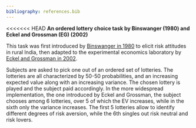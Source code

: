 ```yaml
---
bibliography: references.bib
---
```

<<<<<<< HEAD
**An ordered lottery choice task by Binswanger (1980) and Eckel and Grossman (EG) (2002)**

This task was first introduced by [Binswanger in 1980](https://onlinelibrary.wiley.com/doi/abs/10.2307/1240194?casa_token=k6Bekf_xAXEAAAAA:LhiW-YmzkdlZzG4kbWUuG01feCKBu7Rt8BzrW5l39SDKHiHmVRvem3wIbhXIb9-Fc3OGeiomMOR4r-k) to elicit risk attitudes in rural India, then adapted to the experimental economics laboratory by [Eckel and Grossman in 2002](https://www.sciencedirect.com/science/article/abs/pii/S1090513802000971?via%3Dihub). 

Subjects are asked to pick one out of an ordered set of lotteries. The lotteries are all characterized by 50-50 probabilities, and an increasing expected value along with an increasing variance. The chosen lottery is played and the subject paid accordingly. In the more widespread implementation, the one introduced by Eckel and Grossman, the subject chooses among 6 lotteries, over 5 of which the EV increases, while in the sixth only the variance increases. The first 5 lotteries allow to identify different degrees of risk aversion, while the 6th singles out risk neutral and risk lovers. 

